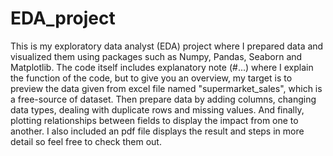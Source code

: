 # EDA_project
This is my exploratory data analyst (EDA) project where I prepared data and visualized them using packages such as Numpy, Pandas, Seaborn and Matplotlib.
The code itself includes explanatory note (#...) where I explain the function of the code, but to give you an overview, my target is to preview the data given from excel file named "supermarket_sales", which is a free-source of dataset. Then prepare data by adding columns, changing data types, dealing with duplicate rows and missing values. And finally, plotting relationships between fields to display the impact from one to another. 
I also included an pdf file displays the result and steps in more detail so feel free to check them out.
